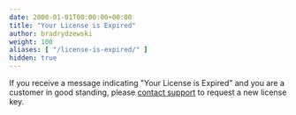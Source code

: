```yaml
---
date: 2000-01-01T00:00:00+00:00
title: "Your License is Expired"
author: bradrydzewski
weight: 100
aliases: [ "/license-is-expired/" ]
hidden: true
---
```


If you receive a message indicating "Your License is Expired" and you are a customer in good standing, please [contact support](mailto:hello@drone.io) to request a new license key.
